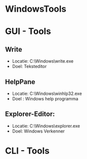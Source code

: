 # WindowsTools

# GUI - Tools
## Write
- Locatie:   C:\Windows\write.exe
- Doel: Teksteditor


## HelpPane
 - Locatie: C:\Windows\winhlp32.exe
 - Doel : Windows help programma

## Explorer-Editor:
- Locatie: C:\Windows\explorer.exe
- Doel: Windows Verkenner

# CLI - Tools

